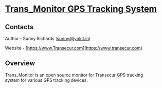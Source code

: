 # [Trans_Monitor GPS Tracking System](https://www.transecur.com)

## Contacts

Author - Sunny Richards  ([sunny@lynkit.in](mailto:dev@Transecur.com))

Website - [https://www.Transecur.com](https://www.transecur.com)

## Overview

Trans_Monitor is an open source monitor for Transecur GPS tracking system for various GPS tracking devices.
